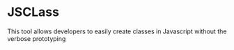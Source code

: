 # JSCLass
This tool allows developers to easily create classes in Javascript without the verbose prototyping
